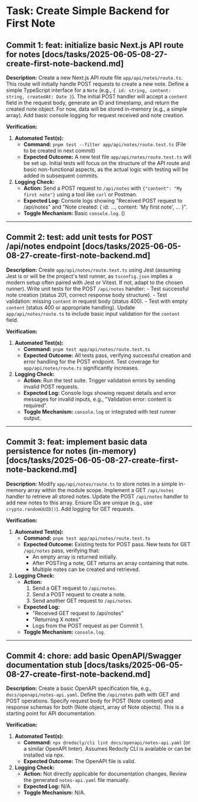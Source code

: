 # Task: Create Simple Backend for First Note

<!-- TODO: [Project documentation (docs/ directory) not found. Planning based on general Next.js/TypeScript best practices. Key information needed: Preferred database, ORM, API style (e.g., REST, GraphQL), specific logging/testing libraries if any.] -->

## Commit 1: feat: initialize basic Next.js API route for notes [docs/tasks/2025-06-05-08-27-create-first-note-backend.md]
**Description:**
Create a new Next.js API route file `app/api/notes/route.ts`.
This route will initially handle POST requests to create a new note.
Define a simple TypeScript interface for a `Note` (e.g., `{ id: string, content: string, createdAt: Date }`).
The initial POST handler will accept a `content` field in the request body, generate an ID and timestamp, and return the created note object.
For now, data will be stored in-memory (e.g., a simple array).
Add basic console logging for request received and note creation.

**Verification:**
1.  **Automated Test(s):**
    *   **Command:** `pnpm test --filter app/api/notes/route.test.ts` (File to be created in next commit)
    *   **Expected Outcome:** A new test file `app/api/notes/route.test.ts` will be set up. Initial tests will focus on the structure of the API route and basic non-functional aspects, as the actual logic with testing will be added in subsequent commits.
2.  **Logging Check:**
    *   **Action:** Send a POST request to `/api/notes` with `{"content": "My first note"}` using a tool like `curl` or Postman.
    *   **Expected Log:** Console logs showing "Received POST request to /api/notes" and "Note created: { id: ..., content: 'My first note', ... }".
    *   **Toggle Mechanism:** Basic `console.log`. (<!-- TODO: Implement configurable logging, e.g., using a simple environment variable like `LOG_LEVEL=debug` and a lightweight logger if project grows. -->)

---

## Commit 2: test: add unit tests for POST /api/notes endpoint [docs/tasks/2025-06-05-08-27-create-first-note-backend.md]
**Description:**
Create `app/api/notes/route.test.ts` using Jest (assuming Jest is or will be the project's test runner, as `tsconfig.json` implies a modern setup often paired with Jest or Vitest. If not, adapt to the chosen runner).
Write unit tests for the POST `/api/notes` handler:
    - Test successful note creation (status 201, correct response body structure).
    - Test validation: missing `content` in request body (status 400).
    - Test with empty `content` (status 400 or appropriate handling).
Update `app/api/notes/route.ts` to include basic input validation for the `content` field.

**Verification:**
1.  **Automated Test(s):**
    *   **Command:** `pnpm test app/api/notes/route.test.ts`
    *   **Expected Outcome:** All tests pass, verifying successful creation and error handling for the POST endpoint. Test coverage for `app/api/notes/route.ts` significantly increases.
2.  **Logging Check:**
    *   **Action:** Run the test suite. Trigger validation errors by sending invalid POST requests.
    *   **Expected Log:** Console logs showing request details and error messages for invalid inputs, e.g., "Validation error: content is required".
    *   **Toggle Mechanism:** `console.log` or integrated with test runner output.

---

## Commit 3: feat: implement basic data persistence for notes (in-memory) [docs/tasks/2025-06-05-08-27-create-first-note-backend.md]
**Description:**
Modify `app/api/notes/route.ts` to store notes in a simple in-memory array within the module scope.
Implement a GET `/api/notes` handler to retrieve all stored notes.
Update the POST `/api/notes` handler to add new notes to this array.
Ensure IDs are unique (e.g., use `crypto.randomUUID()`).
Add logging for GET requests.

**Verification:**
1.  **Automated Test(s):**
    *   **Command:** `pnpm test app/api/notes/route.test.ts`
    *   **Expected Outcome:** Existing tests for POST pass. New tests for GET `/api/notes` pass, verifying that:
        - An empty array is returned initially.
        - After POSTing a note, GET returns an array containing that note.
        - Multiple notes can be created and retrieved.
2.  **Logging Check:**
    *   **Action:** 
        1. Send a GET request to `/api/notes`.
        2. Send a POST request to create a note.
        3. Send another GET request to `/api/notes`.
    *   **Expected Log:** 
        - "Received GET request to /api/notes"
        - "Returning X notes"
        - Logs from the POST request as per Commit 1.
    *   **Toggle Mechanism:** `console.log`.

---
## Commit 4: chore: add basic OpenAPI/Swagger documentation stub [docs/tasks/2025-06-05-08-27-create-first-note-backend.md]
**Description:**
Create a basic OpenAPI specification file, e.g., `docs/openapi/notes-api.yaml`.
Define the `/api/notes` path with GET and POST operations.
Specify request body for POST (Note content) and response schemas for both (Note object, array of Note objects).
This is a starting point for API documentation.
<!-- TODO: Integrate with a Swagger UI or a tool to generate interactive documentation if desired later. -->

**Verification:**
1.  **Automated Test(s):**
    *   **Command:** `npx @redocly/cli lint docs/openapi/notes-api.yaml` (or a similar OpenAPI linter). Assumes Redocly CLI is available or can be installed via npx.
    *   **Expected Outcome:** The OpenAPI file is valid.
2.  **Logging Check:**
    *   **Action:** Not directly applicable for documentation changes. Review the generated `notes-api.yaml` file manually.
    *   **Expected Log:** N/A.
    *   **Toggle Mechanism:** N/A. 